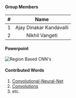 #### Group Members

| #        | Name                 |
|:--------:|:--------------------:|
|   1      |    Ajay Dinakar Kandavalli        |
|   2      |    Nikhil Vangeti        |


#### Powerpoint

![Region Based CNN's](http://google.com)

#### Contributed Words

1. [Convolutional-Neural-Net](https://github.com/rugbyprof/5443-Data-Mining/wiki/Convolutional-Neural-Net)
2. [Convolutions](https://github.com/rugbyprof/5443-Data-Mining/wiki/Convolutions) 
3. etc.
